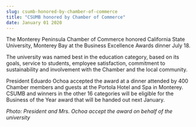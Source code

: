 ```yaml
---
slug: csumb-honored-by-chamber-of-commerce
title: "CSUMB honored by Chamber of Commerce"
date: January 01 2020
---
```


<p>The Monterey Peninsula Chamber of Commerce honored California State University, Monterey Bay at the Business Excellence Awards dinner July 18.
</p><p>The university was named best in the education category, based on its goals, service to students, employee satisfaction, commitment to sustainability and involvement with the Chamber and the local community.
</p><p>President Eduardo Ochoa accepted the award at a dinner attended by 400 Chamber members and guests at the Portola Hotel and Spa in Monterey. CSUMB and winners in the other 16 categories will be eligible for the Business of the Year award that will be handed out next January.
</p><p><em>Photo: President and Mrs. Ochoa accept the award on behalf of the university</em>
</p>
